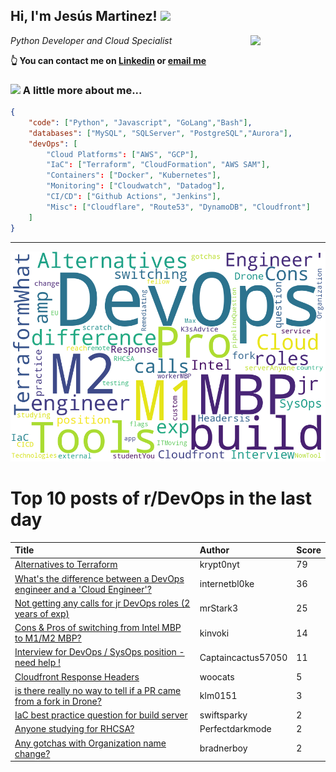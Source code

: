 <!--
**jmartinezl/jmartinezl** is a ✨ _special_ ✨ repository because its `README.md` (this file) appears on your GitHub profile.

Here are some ideas to get you started:

- 🔭 I’m currently working on ...
- 🌱 I’m currently learning ...
- 👯 I’m looking to collaborate on ...
- 🤔 I’m looking for help with ...
- 💬 Ask me about ...
- 📫 How to reach me: ...
- 😄 Pronouns: ...
- ⚡ Fun fact: ...
-->

<h2>Hi, I'm Jesús Martinez! <img src="https://media.giphy.com/media/WUlplcMpOCEmTGBtBW/giphy.gif" width="30"> </h2>
<img align='right' src="https://media.giphy.com/media/NytMLKyiaIh6VH9SPm/giphy.gif" width="120">
<p><em>Python Developer and Cloud Specialist
</em></p>

**👆 You can contact me on [Linkedin](https://www.linkedin.com/in/jes%C3%BAs-martinez-2b7b10104/) or [email me](mailto:jesus.mtz.lorenzo@gmail.com)**

### <img src="https://media.giphy.com/media/VgCDAzcKvsR6OM0uWg/giphy.gif" width="50"> A little more about me...  

```json
{
    "code": ["Python", "Javascript", "GoLang","Bash"],
    "databases": ["MySQL", "SQLServer", "PostgreSQL","Aurora"],
    "devOps": [
        "Cloud Platforms": ["AWS", "GCP"],
        "IaC": ["Terraform", "CloudFormation", "AWS SAM"],
        "Containers": ["Docker", "Kubernetes"],
        "Monitoring": ["Cloudwatch", "Datadog"],
        "CI/CD": ["Github Actions", "Jenkins"],
        "Misc": ["Cloudflare", "Route53", "DynamoDB", "Cloudfront"]
    ]
}
```
---

![Wordcloud](./cloud.png)

# Top 10 posts of r/DevOps in the last day

| Title | Author | Score |
|:---|:---|:---|
| [Alternatives to Terraform](https://www.reddit.com/r/devops/comments/10mo7wv/alternatives_to_terraform/) | krypt0nyt | 79 |
| [What's the difference between a DevOps engineer and a 'Cloud Engineer'?](https://www.reddit.com/r/devops/comments/10n0g5d/whats_the_difference_between_a_devops_engineer/) | internetbl0ke | 36 |
| [Not getting any calls for jr DevOps roles (2 years of exp)](https://www.reddit.com/r/devops/comments/10mofsx/not_getting_any_calls_for_jr_devops_roles_2_years/) | mrStark3 | 25 |
| [Cons &amp; Pros of switching from Intel MBP to M1/M2 MBP?](https://www.reddit.com/r/devops/comments/10mr0hw/cons_pros_of_switching_from_intel_mbp_to_m1m2_mbp/) | kinvoki | 14 |
| [Interview for DevOps / SysOps position - need help !](https://www.reddit.com/r/devops/comments/10mvzyz/interview_for_devops_sysops_position_need_help/) | Captaincactus57050 | 11 |
| [Cloudfront Response Headers](https://www.reddit.com/r/devops/comments/10mnxnv/cloudfront_response_headers/) | woocats | 5 |
| [is there really no way to tell if a PR came from a fork in Drone?](https://www.reddit.com/r/devops/comments/10n3pc5/is_there_really_no_way_to_tell_if_a_pr_came_from/) | klm0151 | 3 |
| [IaC best practice question for build server](https://www.reddit.com/r/devops/comments/10mw51z/iac_best_practice_question_for_build_server/) | swiftsparky | 2 |
| [Anyone studying for RHCSA?](https://www.reddit.com/r/devops/comments/10nda8i/anyone_studying_for_rhcsa/) | Perfectdarkmode | 2 |
| [Any gotchas with Organization name change?](https://www.reddit.com/r/devops/comments/10mto23/any_gotchas_with_organization_name_change/) | bradnerboy | 2 |
